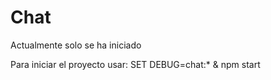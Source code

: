 # Chat

Actualmente solo se ha iniciado

Para iniciar el proyecto usar: SET DEBUG=chat:* & npm start